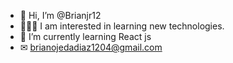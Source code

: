 - 👋 Hi, I’m @Brianjr12
- 👨🏻‍💻 I am interested in learning new technologies.
- 🌱 I’m currently learning React js
- ✉  brianojedadiaz1204@gmail.com
